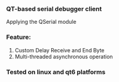 ### QT-based serial debugger client  
Applying the QSerial module  

### Feature: 
1. Custom Delay Receive and End Byte   
2. Multi-threaded asynchronous operation

### Tested on linux and qt6 platforms
